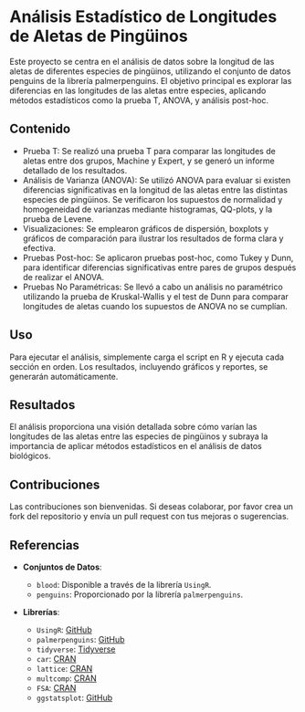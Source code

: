 # Análisis Estadístico de Longitudes de Aletas de Pingüinos
Este proyecto se centra en el análisis de datos sobre la longitud de las aletas de diferentes especies de pingüinos, utilizando el conjunto de datos penguins de la librería palmerpenguins. El objetivo principal es explorar las diferencias en las longitudes de las aletas entre especies, aplicando métodos estadísticos como la prueba T, ANOVA, y análisis post-hoc.

## Contenido
- Prueba T: Se realizó una prueba T para comparar las longitudes de aletas entre dos grupos, Machine y Expert, y se generó un informe detallado de los resultados.
- Análisis de Varianza (ANOVA): Se utilizó ANOVA para evaluar si existen diferencias significativas en la longitud de las aletas entre las distintas especies de pingüinos. Se verificaron los supuestos de normalidad y homogeneidad de varianzas mediante histogramas, QQ-plots, y la prueba de Levene.
- Visualizaciones: Se emplearon gráficos de dispersión, boxplots y gráficos de comparación para ilustrar los resultados de forma clara y efectiva.
- Pruebas Post-hoc: Se aplicaron pruebas post-hoc, como Tukey y Dunn, para identificar diferencias significativas entre pares de grupos después de realizar el ANOVA.
- Pruebas No Paramétricas: Se llevó a cabo un análisis no paramétrico utilizando la prueba de Kruskal-Wallis y el test de Dunn para comparar longitudes de aletas cuando los supuestos de ANOVA no se cumplían.

## Uso
Para ejecutar el análisis, simplemente carga el script en R y ejecuta cada sección en orden. Los resultados, incluyendo gráficos y reportes, se generarán automáticamente.

## Resultados
El análisis proporciona una visión detallada sobre cómo varían las longitudes de las aletas entre las especies de pingüinos y subraya la importancia de aplicar métodos estadísticos en el análisis de datos biológicos.

## Contribuciones
Las contribuciones son bienvenidas. Si deseas colaborar, por favor crea un fork del repositorio y envía un pull request con tus mejoras o sugerencias.

## Referencias

- **Conjuntos de Datos**:
  - `blood`: Disponible a través de la librería `UsingR`.
  - `penguins`: Proporcionado por la librería `palmerpenguins`.

- **Librerías**:
  - `UsingR`: [GitHub](https://github.com/ckb/UsingR)
  - `palmerpenguins`: [GitHub](https://github.com/allisonhorst/palmerpenguins)
  - `tidyverse`: [Tidyverse](https://www.tidyverse.org/)
  - `car`: [CRAN](https://cran.r-project.org/web/packages/car/index.html)
  - `lattice`: [CRAN](https://cran.r-project.org/web/packages/lattice/index.html)
  - `multcomp`: [CRAN](https://cran.r-project.org/web/packages/multcomp/index.html)
  - `FSA`: [CRAN](https://cran.r-project.org/web/packages/FSA/index.html)
  - `ggstatsplot`: [GitHub](https://github.com/IndrajeetPatil/ggstatsplot)
